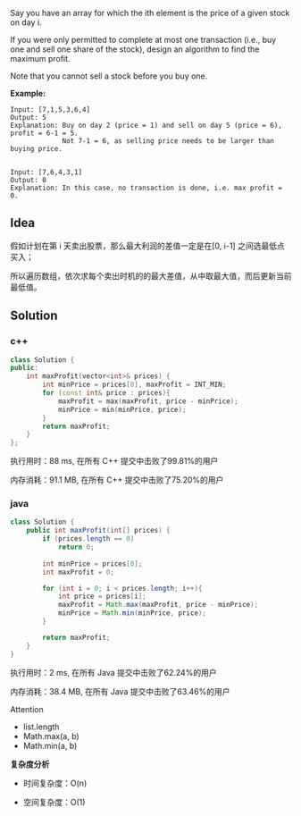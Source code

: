 Say you have an array for which the ith element is the price of a given stock on day i.

If you were only permitted to complete at most one transaction (i.e., buy one and sell one share of the stock), design an algorithm to find the maximum profit.

Note that you cannot sell a stock before you buy one.



**Example:**
```
Input: [7,1,5,3,6,4]
Output: 5
Explanation: Buy on day 2 (price = 1) and sell on day 5 (price = 6), profit = 6-1 = 5.
             Not 7-1 = 6, as selling price needs to be larger than buying price.
             

Input: [7,6,4,3,1]
Output: 0
Explanation: In this case, no transaction is done, i.e. max profit = 0.
```

## Idea

假如计划在第 i 天卖出股票，那么最大利润的差值一定是在[0, i-1] 之间选最低点买入；

所以遍历数组，依次求每个卖出时机的的最大差值，从中取最大值，而后更新当前最低值。

## Solution

### c++

```c++
class Solution {
public:
    int maxProfit(vector<int>& prices) {
        int minPrice = prices[0], maxProfit = INT_MIN;
        for (const int& price : prices){
            maxProfit = max(maxProfit, price - minPrice);
            minPrice = min(minPrice, price);
        }
        return maxProfit;
    }
};
```

执行用时：88 ms, 在所有 C++ 提交中击败了99.81%的用户

内存消耗：91.1 MB, 在所有 C++ 提交中击败了75.20%的用户

### java

```java
class Solution {
    public int maxProfit(int[] prices) {
        if (prices.length == 0)
            return 0;
        
        int minPrice = prices[0];
        int maxProfit = 0;

        for (int i = 0; i < prices.length; i++){
            int price = prices[i];
            maxProfit = Math.max(maxProfit, price - minPrice);
            minPrice = Math.min(minPrice, price);
        }

        return maxProfit;                
    }
}
```

执行用时：2 ms, 在所有 Java 提交中击败了62.24%的用户

内存消耗：38.4 MB, 在所有 Java 提交中击败了63.46%的用户

Attention
- list.length
- Math.max(a, b)
- Math.min(a, b)

**复杂度分析**

- 时间复杂度：O(n)

- 空间复杂度：O(1)
